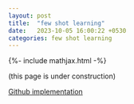 ```yaml
---
layout: post
title:  "few shot learning"
date:   2023-10-05 16:00:22 +0530
categories: few shot learning
---
```

{%- include mathjax.html -%}

(this page is under construction)

[Github implementation](https://github.com/DhruvBhardwaj/few_shot_learning)